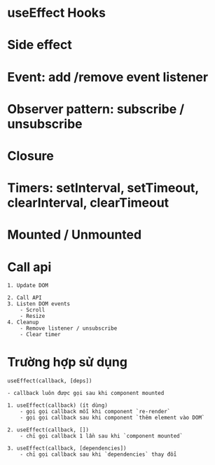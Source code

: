 # useEffect Hooks

# Side effect
# Event: add /remove event listener
# Observer pattern: subscribe / unsubscribe
# Closure
# Timers: setInterval, setTimeout, clearInterval, clearTimeout
# Mounted / Unmounted
# Call api

```
1. Update DOM

2. Call API
3. Listen DOM events
    - Scroll
    - Resize
4. Cleanup
    - Remove listener / unsubscribe
    - Clear timer
```
# Trường hợp sử dụng

`useEffect(callback, [deps])`
```
- callback luôn được gọi sau khi component mounted

1. useEffect(callback) (ít dùng)
    - gọi gọi callback mỗi khi component `re-render`
    - gọi gọi callback sau khi component `thêm element vào DOM`

2. useEffect(callback, [])
    - chỉ gọi callback 1 lần sau khi `component mounted`
    
3. useEffect(callback, [dependencies])
    - chỉ gọi callback sau khi `dependencies` thay đổi
```
